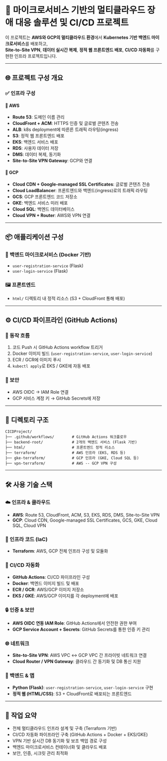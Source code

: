 # 🧭 마이크로서비스 기반의 멀티클라우드 장애 대응 솔루션 및 CI/CD 프로젝트

이 프로젝트는 **AWS와 GCP의 멀티클라우드 환경**에서 **Kubernetes 기반 백엔드 마이크로서비스**를 배포하고,  
**Site-to-Site VPN**, **데이터 실시간 복제**, **정적 웹 프론트엔드 배포**, **CI/CD 자동화**를 구현한 인프라 프로젝트입니다.

---

## 🌐 프로젝트 구성 개요

### ✅ 인프라 구성

#### 🔸 AWS
- **Route 53**: 도메인 이름 관리
- **CloudFront + ACM**: HTTPS 인증 및 글로벌 콘텐츠 전송
- **ALB**: k8s deployment에 따른른 트래픽 라우팅(ingress)
- **S3**: 정적 웹 프론트엔드 배포
- **EKS**: 백엔드 서비스 배포
- **RDS**: 사용자 데이터 저장
- **DMS**: 데이터 복제, 동기화
- **Site-to-Site VPN Gateway**: GCP와 연결

#### 🔹 GCP
- **Cloud CDN + Google-managed SSL Certificates**: 글로벌 콘텐츠 전송
- **Cloud LoadBalancer**: 프론트엔드와 백엔드(ingress)로의 트래픽 라우팅
- **GCS**: GCP 프론트엔드 코드 저장소
- **GKE**: 백엔드 서비스 미러 배포
- **Cloud SQL**: 백엔드 데이터베이스
- **Cloud VPN + Router**: AWS와 VPN 연결

---

## 📦 애플리케이션 구성

### 🔧 백엔드 마이크로서비스 (Docker 기반)
- `user-registration-service` (Flask)
- `user-login-service` (Flask)

### 🖼️ 프론트엔드
- `html/` 디렉토리 내 정적 리소스 (S3 + CloudFront 통해 배포)

---

## ⚙️ CI/CD 파이프라인 (GitHub Actions)

### 🔄 동작 흐름
1. 코드 Push 시 GitHub Actions workflow 트리거
2. Docker 이미지 빌드 (`user-registration-service`, `user-login-service`)
3. ECR / GCR에 이미지 푸시
4. `kubectl apply`로 EKS / GKE에 자동 배포

### 🔐 보안
- AWS OIDC → IAM Role 연결
- GCP 서비스 계정 키 → GitHub Secrets에 저장

---

## 📁 디렉토리 구조

```
CICDProject/
├── .github/workflows/        # GitHub Actions 워크플로우
├── backend-root/             # 2개의 백엔드 서비스 (Flask 기반)
├── html/                     # 프론트엔드 정적 리소스
├── terraform/                # AWS 인프라 (EKS, RDS 등)
├── gke-terraform/            # GCP 인프라 (GKE, Cloud SQL 등)
├── vpn-terraform/            # AWS -- GCP VPN 구성
```

---

## 🛠 사용 기술 스택

### ☁️ 인프라 & 클라우드
- **AWS**: Route 53, CloudFront, ACM, S3, EKS, RDS, DMS, Site-to-Site VPN
- **GCP**: Cloud CDN, Google-managed SSL Certificates, GCS, GKE, Cloud SQL, Cloud VPN

### 🧱 인프라 코드 (IaC)
- **Terraform**: AWS, GCP 전체 인프라 구성 및 모듈화

### 🔄 CI/CD 자동화
- **GitHub Actions**: CI/CD 파이프라인 구성
- **Docker**: 백엔드 이미지 빌드 및 배포
- **ECR / GCR**: AWS/GCP 이미지 저장소
- **EKS / GKE**: AWS/GCP 이미지를 각 deployment에 배포

### 🔒 인증 & 보안
- **AWS OIDC 연동 IAM Role**: GitHub Actions에서 안전한 권한 부여
- **GCP Service Account + Secrets**: GitHub Secrets를 통한 인증 키 관리

### 🌐 네트워크
- **Site-to-Site VPN**: AWS VPC ↔ GCP VPC 간 프라이빗 네트워크 연결
- **Cloud Router / VPN Gateway**: 클라우드 간 동기화 및 DB 통신 지원

### 🧩 백엔드 & 앱
- **Python (Flask)**: `user-registration-service`, `user-login-service` 구현
- **정적 웹 (HTML/CSS)**: S3 + CloudFront로 배포되는 프론트엔드

---

## 🙋 작업 요약

- 전체 멀티클라우드 인프라 설계 및 구축 (Terraform 기반)
- CI/CD 자동화 파이프라인 구축 (GitHub Actions + Docker + EKS/GKE)
- VPN 기반 실시간 DB 동기화 및 보조 백업 경로 구성
- 백엔드 마이크로서비스 컨테이너화 및 클라우드 배포
- 보안, 인증, 시크릿 관리 최적화
